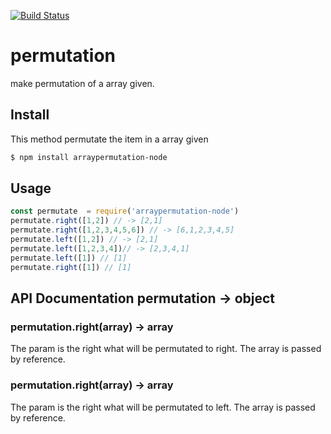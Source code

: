 [![Build Status](https://travis-ci.org/Cereceres/permutation.svg?branch=master)](https://travis-ci.org/Cereceres/permutation)
# permutation
make permutation of a array given.
## Install
This method permutate the item in a array given
```bash
$ npm install arraypermutation-node
```

## Usage

```js
const permutate  = require('arraypermutation-node')
permutate.right([1,2]) // -> [2,1]
permutate.right([1,2,3,4,5,6]) // -> [6,1,2,3,4,5]  
permutate.left([1,2]) // -> [2,1]
permutate.left([1,2,3,4])// -> [2,3,4,1]
permutate.left([1]) // [1]
permutate.right([1]) // [1] 
```
## API Documentation permutation -> object
### permutation.right(array) -> array
The param is the right what will be permutated to right. The array is passed by reference.
### permutation.right(array) -> array
The param is the right what will be permutated to left. The array is passed by reference.
